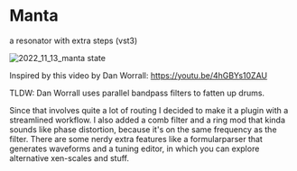# Manta
a resonator with extra steps (vst3)

![2022_11_13_manta state](https://user-images.githubusercontent.com/54960398/201516860-36b911e8-fd7c-4cbd-b187-147ccdaefb5e.png)

Inspired by this video by Dan Worrall:
https://youtu.be/4hGBYs10ZAU

TLDW: Dan Worrall uses parallel bandpass filters to fatten up drums.

Since that involves quite a lot of routing I decided to make it a plugin with a streamlined workflow.
I also added a comb filter and a ring mod that kinda sounds like phase distortion, because it's on the same frequency as the filter.
There are some nerdy extra features like a formularparser that generates waveforms and a tuning editor, in which you can
explore alternative xen-scales and stuff.
